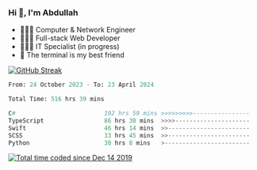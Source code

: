 <h3>Hi 👋, I'm Abdullah</h3>

- 👷🏼‍♂️ Computer & Network Engineer
- 👨🏻‍💻 Full-stack Web Developer
- 👨🏻‍💻 IT Specialist (in progress)
- 🖤 The terminal is my best friend

[![GitHub Streak](https://streak-stats.demolab.com?user=al3bad&theme=transparent&date_format=j%20M%5B%20Y%5D)](https://git.io/streak-stats)

<!--START_SECTION:waka-->

```python
From: 24 October 2023 - To: 23 April 2024

Total Time: 516 hrs 39 mins

C#                         192 hrs 59 mins >>>>>>>>>----------------   36.95 %
TypeScript                 86 hrs 30 mins  >>>>---------------------   16.56 %
Swift                      46 hrs 14 mins  >>-----------------------   08.85 %
SCSS                       33 hrs 45 mins  >>-----------------------   06.46 %
Python                     30 hrs 8 mins   >------------------------   05.77 %
```

<!--END_SECTION:waka-->

<p>
  <a href="https://wakatime.com/@ce2a2aac-0d6b-4d65-b864-8a4bcaf12967"><img src="https://wakatime.com/badge/user/ce2a2aac-0d6b-4d65-b864-8a4bcaf12967.svg" alt="Total time coded since Dec 14 2019" /></a>
</p>
